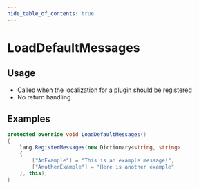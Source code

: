 ```yaml
---
hide_table_of_contents: true
---
```


# LoadDefaultMessages

## Usage

* Called when the localization for a plugin should be registered
* No return handling

## Examples

```csharp
protected override void LoadDefaultMessages()
{
    lang.RegisterMessages(new Dictionary<string, string>
    {
        ["AnExample"] = "This is an example message!",
        ["AnotherExample"] = "Here is another example"
    }, this);
}
```
